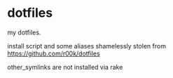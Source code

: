 dotfiles
========
my dotfiles.

install script and some aliases shamelessly stolen from https://github.com/r00k/dotfiles

other_symlinks are not installed via rake 